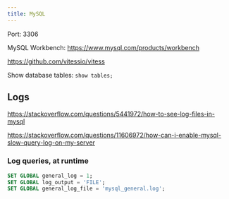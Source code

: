 ```yaml
---
title: MySQL
---
```


Port: 3306

MySQL Workbench: https://www.mysql.com/products/workbench

https://github.com/vitessio/vitess

Show database tables: `show tables;`

## Logs

https://stackoverflow.com/questions/5441972/how-to-see-log-files-in-mysql

https://stackoverflow.com/questions/11606972/how-can-i-enable-mysql-slow-query-log-on-my-server

### Log queries, at runtime

```sql
SET GLOBAL general_log = 1;
SET GLOBAL log_output = 'FILE';
SET GLOBAL general_log_file = 'mysql_general.log';
```
